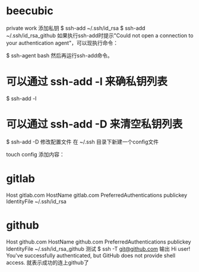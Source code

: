 # beecubic
private work
添加私钥
$ ssh-add ~/.ssh/id_rsa
$ ssh-add ~/.ssh/id_rsa_github
如果执行ssh-add时提示"Could not open a connection to your authentication agent"，可以现执行命令：

$ ssh-agent bash
然后再运行ssh-add命令。

# 可以通过 ssh-add -l 来确私钥列表
$ ssh-add -l

# 可以通过 ssh-add -D 来清空私钥列表
$ ssh-add -D
修改配置文件
在 ~/.ssh 目录下新建一个config文件

touch config
添加内容：

# gitlab
Host gitlab.com
    HostName gitlab.com
    PreferredAuthentications publickey
    IdentityFile ~/.ssh/id_rsa

# github
Host github.com
    HostName github.com
    PreferredAuthentications publickey
    IdentityFile ~/.ssh/id_rsa_github
测试
$ ssh -T git@github.com
输出
Hi user! You've successfully authenticated, but GitHub does not provide shell access. 就表示成功的连上github了
